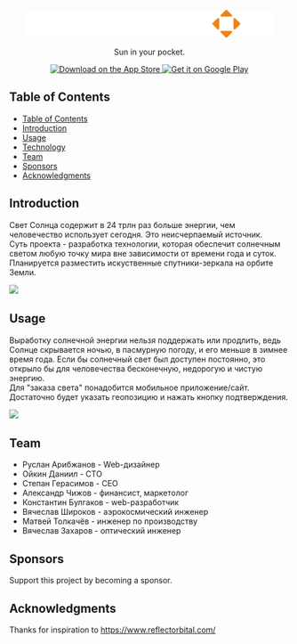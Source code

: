 <p align="center">
  <a href="">
    <img alt="SunSpot" title="SunSpot" src="./img/logo.png" width="450" >
  </a>
</p>

<p align="center">
  Sun in your pocket.
</p>

<p align="center">
  <a href="https://itunes.apple.com/us/app/gitpoint/id1251245162?mt=8">
    <img alt="Download on the App Store" title="App Store" src="http://i.imgur.com/0n2zqHD.png" width="140">
  </a>

  <a href="https://play.google.com/store/apps/details?id=com.gitpoint">
    <img alt="Get it on Google Play" title="Google Play" src="http://i.imgur.com/mtGRPuM.png" width="140">
  </a>
</p>

<!-- START doctoc generated TOC please keep comment here to allow auto update -->
<!-- DON'T EDIT THIS SECTION, INSTEAD RE-RUN doctoc TO UPDATE -->

## Table of Contents

- [Table of Contents](#table-of-contents)
- [Introduction](#introduction)
- [Usage](#usage)
- [Technology](#technology)
- [Team](#team)
- [Sponsors](#sponsors)
- [Acknowledgments](#acknowledgments)

<!-- END doctoc generated TOC please keep comment here to allow auto update -->

## Introduction

Свет Солнца содержит в 24 трлн раз больше энергии, чем человечество использует сегодня. Это неисчерпаемый источник.  
Суть проекта - разработка технологии, которая обеспечит солнечным светом любую точку мира вне зависимости от времени года и суток.  
Планируется разместить искуственные спутники-зеркала на орбите Земли.

<img src="https://s0.rbk.ru/v6_top_pics/resized/640xH/media/img/8/90/347250191359908.webp">  

## Usage

Выработку солнечной энергии нельзя поддержать или продлить, ведь Солнце скрывается ночью, в пасмурную погоду, и его меньше в зимнее время года.
Если бы солнечный свет был доступен постоянно, это открыло бы для человечества бесконечную, недорогую и чистую энергию.  
Для "заказа света" понадобится мобильное приложение/сайт. Достаточно будет указать геопозицию и нажать кнопку подтверждения.

<img src="https://s0.rbk.ru/v6_top_pics/resized/640xH/media/img/5/07/347250191459075.webp">  

## Team

* Руслан Арибжанов - Web-дизайнер  
* Ойкин Даниил - CTO  
* Степан Герасимов - CEO  
* Александр Чижов - финансист, маркетолог  
* Константин Булгаков - web-разработчик  
* Вячеслав Широков - аэрокосмический инженер  
* Матвей Толкачёв - инженер по производству  
* Вячеслав Захаров - оптический инженер  

## Sponsors

Support this project by becoming a sponsor.

## Acknowledgments

Thanks for inspiration to https://www.reflectorbital.com/
